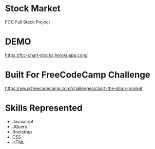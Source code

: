 # Stock Market
FCC Full Stack Project

# DEMO
https://fcc-chart-stocks.herokuapp.com/

# Built For FreeCodeCamp Challenge
https://www.freecodecamp.com/challenges/chart-the-stock-market

# Skills Represented

+ Javascript
+ JQuery
+ Bootstrap
+ CSS
+ HTML